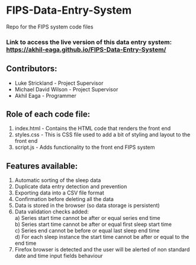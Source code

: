 # FIPS-Data-Entry-System
Repo for the FIPS system code files  

### Link to access the live version of this data entry system: https://akhil-eaga.github.io/FIPS-Data-Entry-System/

## Contributors:
- Luke Strickland - Project Supervisor
- Michael David Wilson - Project Supervisor
- Akhil Eaga - Programmer


## Role of each code file:
1) index.html - Contains the HTML code that renders the front end
2) styles.css - This is CSS file used to add a bit of styling and layout to the front end
3) script.js - Adds functionality to the front end FIPS system


## Features available:
1) Automatic sorting of the sleep data
2) Duplicate data entry detection and prevention
3) Exporting data into a CSV file format
4) Confirmation before deleting all the data
5) Data is stored in the browser (so data storage is persistent)
6) Data validation checks added:  
    a) Series start time cannot be after or equal series end time  
    b) Series start time cannot be after or equal first sleep start time  
    c) Series end cannot be before or equal last sleep end time  
    d) For each sleep instance the start time cannot be after or equal to the end time
7) Firefox browser is detected and the user will be alerted of non standard date and time input fields behaviour  
